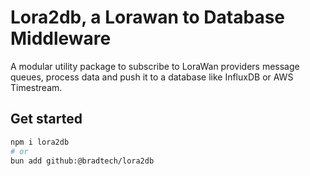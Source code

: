 # Lora2db, a Lorawan to Database Middleware

A modular utility package to subscribe to LoraWan providers message queues, process data and push it to a database like InfluxDB or AWS Timestream.

## Get started

```sh
npm i lora2db
# or
bun add github:@bradtech/lora2db
```
